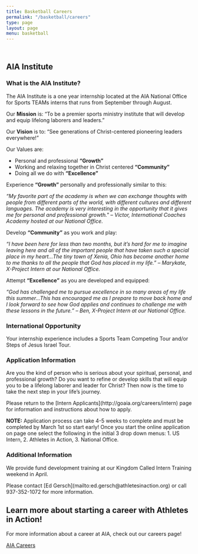 ```yaml
---
title: Basketball Careers
permalink: "/basketball/careers"
type: page
layout: page
menu: basketball
---
```

<div class="row">
<div class="max-width">
<div class="container">


<h2 class="title text-center mb30">&nbsp; <br>AIA <span class="light first-color">Institute</span></h2>

<h3> What is the AIA Institute?</h3>
<p>The AIA Institute is a one year internship located at the AIA National Office for Sports TEAMs interns that runs from September through August.</p>

<p>Our <b>Mission</b> is: “To be a premier sports ministry institute that will develop and equip lifelong laborers and leaders.”</p>
<p>Our <b>Vision</b> is to: “See generations of Christ-centered pioneering leaders everywhere!”</p>

<p>Our Values are:</p>
<ul>
<li> Personal and professional <b>“Growth”</b></li>
<li> Working and relaxing together in Christ centered <b>“Community”</b></li>
<li> Doing all we do with <b>“Excellence”</b></li>
</ul>

<p>Experience <b>“Growth”</b> personally and professionally similar to this:</p>
<p><i>“My favorite part of the academy is when we can exchange thoughts with people from different parts of the world, with different cultures and different languages. The academy is very interesting in the opportunity that it gives me for personal and professional growth." – Victor, International Coaches Academy hosted at our National Office.</i></p>

<p>Develop <b>“Community”</b> as you work and play:</p>
<p><i>“I have been here for less than two months, but it’s hard for me to imagine leaving here and all of the important people that have taken such a special place in my heart…The tiny town of Xenia, Ohio has become another home to me thanks to all the people that God has placed in my life.” – Marykate, X-Project Intern at our National Office.</i></p>

<p>Attempt <b>“Excellence”</b> as you are developed and equipped:</p>
<p><i>“God has challenged me to pursue excellence in so many areas of my life this summer…This has encouraged me as I prepare to move back home and I look forward to see how God applies and continues to challenge me with these lessons in the future.” – Ben, X-Project Intern at our National Office.</i></p>

<h3> International Opportunity</h3>
<p>Your internship experience includes a Sports Team Competing Tour and/or Steps of Jesus Israel Tour.</p>

<h3>Application Information</h3>
<p>Are you the kind of person who is serious about your spiritual, personal, and professional growth? Do you want to refine or develop skills that will equip you to be a lifelong laborer and leader for Christ? Then now is the time to take the next step in your life’s journey.</p>

<p>Please return to the [Intern Applicants](http://goaia.org/careers/intern) page for information and instructions about how to apply.</p>
<p><b>NOTE:</b> Application process can take 4-5 weeks to complete and must be completed by March 1st so start early! Once you start the online application on page one select the following in the initial 3 drop down menus: 1. US Intern, 2. Athletes in Action, 3. National Office.</p>

<h3> Additional Information</h3>
<p>We provide fund development training at our Kingdom Called Intern Training weekend in April.</p>

<p>Please contact [Ed Gersch](mailto:ed.gersch@athletesinaction.org) or call 937-352-1072 for more information. </p>
</div></div></div>
<div class="row fullwidth">
<div class="max-width mt20">
<div class="no-border" style="margin-bottom: -63px;"><div class="callout custom no-border">
<div class="mb5"></div>
<!-- space -->
<div class="container">
<div class="callout-wrapper">
<div class="callout-left">
<h2 class="callout-title">Learn more about starting a career with Athletes in Action!</h2>
<p class="callout-desc">For more information about a career at AIA, check out our careers page!</p>
</div>
<!-- End .callout-left -->
<div class="callout-right"><a href="http://goaia.org/careers" class="btn btn-white v2 btn-border  min-width">AIA Careers</a></div>
<!-- End .callout-right --></div>
<!-- End .callout-wrapper --></div>
<!-- End .container --> <!-- End .callout --></div>
</div></div></div>
